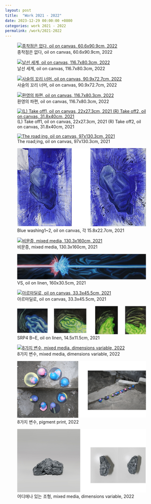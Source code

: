```yaml
---
layout: post
title:  "Work 2021 - 2022"
date: 2023-12-29 00:00:00 +0800
categories: work 2021 - 2022
permalink: /work/2021-2022
---
```


<figure class="work">
  <a href="/assets/img/work/2022/1.jpg" data-lightbox="work-2021-2022" data-title="종착점은 없다, oil on canvas, 60.6x90.9cm, 2022">
    <img src="/assets/img/work/2022/1.jpg" alt="종착점은 없다, oil on canvas, 60.6x90.9cm, 2022" title="종착점은 없다, oil on canvas, 60.6x90.9cm, 2022">
  </a>
  <figcaption>종착점은 없다, oil on canvas, 60.6x90.9cm, 2022</figcaption>
</figure>

<figure class="work">
  <a href="/assets/img/work/2022/2.jpg" data-lightbox="work-2021-2022" data-title="날선 세계, oil on canvas, 116.7x80.3cm, 2022">
    <img src="/assets/img/work/2022/2.jpg" alt="날선 세계, oil on canvas, 116.7x80.3cm, 2022" title="날선 세계, oil on canvas, 116.7x80.3cm, 2022">
  </a>
  <figcaption>날선 세계, oil on canvas, 116.7x80.3cm, 2022</figcaption>
</figure>

<figure class="work">
  <a href="/assets/img/work/2022/3.jpg" data-lightbox="work-2021-2022" data-title="사슬의 꼬리 너머, oil on canvas, 90.9x72.7cm, 2022">
    <img src="/assets/img/work/2022/3.jpg" alt="사슬의 꼬리 너머, oil on canvas, 90.9x72.7cm, 2022" title="사슬의 꼬리 너머, oil on canvas, 90.9x72.7cm, 2022">
  </a>
  <figcaption>사슬의 꼬리 너머, oil on canvas, 90.9x72.7cm, 2022</figcaption>
</figure>

<figure class="work">
  <a href="/assets/img/work/2022/4.jpg" data-lightbox="work-2021-2022" data-title="환영의 파편, oil on canvas, 116.7x80.3cm, 2022">
    <img src="/assets/img/work/2022/4.jpg" alt="환영의 파편, oil on canvas, 116.7x80.3cm, 2022" title="환영의 파편, oil on canvas, 116.7x80.3cm, 2022">
  </a>
  <figcaption>환영의 파편, oil on canvas, 116.7x80.3cm, 2022</figcaption>
</figure>

<figure class="work">
  <a href="/assets/img/work/2021/11.jpg" data-lightbox="work-2021-2022" data-title="(L) Take off1, oil on canvas, 22x27.3cm, 2021 (R) Take off2, oil on canvas, 31.8x40cm, 2021">
    <img src="/assets/img/work/2021/11.jpg" alt="(L) Take off1, oil on canvas, 22x27.3cm, 2021 (R) Take off2, oil on canvas, 31.8x40cm, 2021" title="(L) Take off1, oil on canvas, 22x27.3cm, 2021 (R) Take off2, oil on canvas, 31.8x40cm, 2021">
  </a>
  <figcaption>(L) Take off1, oil on canvas, 22x27.3cm, 2021 (R) Take off2, oil on canvas, 31.8x40cm, 2021</figcaption>
</figure>

<figure class="work">
  <a href="/assets/img/work/2021/1.jpg" data-lightbox="work-2021-2022" data-title="The road;ing, oil on canvas, 97x130.3cm, 2021">
    <img src="/assets/img/work/2021/1.jpg" alt="The road;ing, oil on canvas, 97x130.3cm, 2021" title="The road;ing, oil on canvas, 97x130.3cm, 2021">
  </a>
  <figcaption>The road;ing, oil on canvas, 97x130.3cm, 2021</figcaption>
</figure>

<figure class="work">
  <a href="/assets/img/work/2021/5.jpg" data-lightbox="work-2021-2022" data-title="Blue washing1~2, oil on canvas, 각 15.8x22.7cm, 2021">
    <img src="/assets/img/work/2021/5.jpg" alt="Blue washing1~2, oil on canvas, 각 15.8x22.7cm, 2021" title="Blue washing1~2, oil on canvas, 각 15.8x22.7cm, 2021">
  </a>
  <figcaption>Blue washing1~2, oil on canvas, 각 15.8x22.7cm, 2021</figcaption>
</figure>

<figure class="work">
  <a href="/assets/img/work/2021/4.jpg" data-lightbox="work-2021-2022" data-title="비문증, mixed media, 130.3x160cm, 2021">
    <img src="/assets/img/work/2021/4.jpg" alt="비문증, mixed media, 130.3x160cm, 2021" title="비문증, mixed media, 130.3x160cm, 2021">
  </a>
  <figcaption>비문증, mixed media, 130.3x160cm, 2021</figcaption>
</figure>

<figure class="work">
  <a href="/assets/img/work/2021/8.jpg" data-lightbox="work-2021-2022" data-title="VS, oil on linen, 160x30.5cm, 2021">
    <img src="/assets/img/work/2021/8.jpg" alt="VS, oil on linen, 160x30.5cm, 2021" title="VS, oil on linen, 160x30.5cm, 2021">
  </a>
  <figcaption>VS, oil on linen, 160x30.5cm, 2021</figcaption>
</figure>

<figure class="work">
  <a href="/assets/img/work/2021/10.jpg" data-lightbox="work-2021-2022" data-title="아르마딜로, oil on canvas, 33.3x45.5cm, 2021">
    <img src="/assets/img/work/2021/10.jpg" alt="아르마딜로, oil on canvas, 33.3x45.5cm, 2021" title="아르마딜로, oil on canvas, 33.3x45.5cm, 2021">
  </a>
  <figcaption>아르마딜로, oil on canvas, 33.3x45.5cm, 2021</figcaption>
</figure>

<figure class="work">
  <a href="/assets/img/work/2021/9.jpg" data-lightbox="work-2021-2022" data-title="SRP4 B~E, oil on linen, 14.5x11.5cm, 2021">
    <img src="/assets/img/work/2021/9.jpg" alt="SRP4 B~E, oil on linen, 14.5x11.5cm, 2021" title="SRP4 B~E, oil on linen, 14.5x11.5cm, 2021">
  </a>
  <figcaption>SRP4 B~E, oil on linen, 14.5x11.5cm, 2021</figcaption>
</figure>

<figure class="work">
  <a href="/assets/img/work/2022/5.jpg" data-lightbox="work-2021-2022" data-title="8가지 변수, mixed media, dimensions variable, 2022">
    <img src="/assets/img/work/2022/5.jpg" alt="8가지 변수, mixed media, dimensions variable, 2022" title="8가지 변수, mixed media, dimensions variable, 2022">
  </a>
  <figcaption>8가지 변수, mixed media, dimensions variable, 2022</figcaption>
</figure>

<figure class="work">
  <a href="/assets/img/work/2022/6.jpg" data-lightbox="work-2021-2022" data-title="8가지 변수, pigment print, 2022">
    <img src="/assets/img/work/2022/6.jpg" alt="8가지 변수, pigment print, 2022" title="8가지 변수, pigment print, 2022">
  </a>
  <figcaption>8가지 변수, pigment print, 2022</figcaption>
</figure>

<figure class="work">
  <a href="/assets/img/work/2022/7.jpg" data-lightbox="work-2021-2022" data-title="어디에나 있는 조형, mixed media, dimensions variable, 2022">
    <img src="/assets/img/work/2022/7.jpg" alt="어디에나 있는 조형, mixed media, dimensions variable, 2022" title="어디에나 있는 조형, mixed media, dimensions variable, 2022">
  </a>
  <figcaption>어디에나 있는 조형, mixed media, dimensions variable, 2022</figcaption>
</figure>